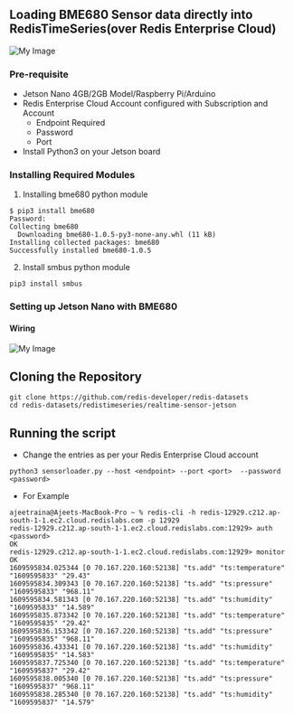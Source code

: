 ## Loading BME680 Sensor data directly into RedisTimeSeries(over Redis Enterprise Cloud)

![My Image](https://github.com/redis-developer/redis-datasets/blob/master/redistimeseries/realtime-sensor-jetson/Screenshot%202021-01-04%20at%2011.29.15%20PM.png)

### Pre-requisite

- Jetson Nano 4GB/2GB Model/Raspberry Pi/Arduino
- Redis Enterprise Cloud Account configured with Subscription and Account
   - Endpoint Required
   - Password
   - Port
- Install Python3 on your Jetson board
   
   
### Installing Required Modules

1. Installing bme680 python module


```
$ pip3 install bme680
Password:
Collecting bme680
  Downloading bme680-1.0.5-py3-none-any.whl (11 kB)
Installing collected packages: bme680
Successfully installed bme680-1.0.5
```

2. Install smbus python module 

```
pip3 install smbus
```

### Setting up Jetson Nano with BME680

 
#### Wiring

![My Image](https://github.com/redis-developer/redis-datasets/blob/master/redistimeseries/realtime-sensor-jetson/Screenshot%202021-01-05%20at%208.47.38%20AM.png)

## Cloning the Repository

```
git clone https://github.com/redis-developer/redis-datasets
cd redis-datasets/redistimeseries/realtime-sensor-jetson
```


## Running the script

- Change the entries as per your Redis Enterprise Cloud account 

```
python3 sensorloader.py --host <endpoint> --port <port>  --password <password> 
```

- For Example

```
ajeetraina@Ajeets-MacBook-Pro ~ % redis-cli -h redis-12929.c212.ap-south-1-1.ec2.cloud.redislabs.com -p 12929
redis-12929.c212.ap-south-1-1.ec2.cloud.redislabs.com:12929> auth <password>
OK
redis-12929.c212.ap-south-1-1.ec2.cloud.redislabs.com:12929> monitor
OK
1609595834.025344 [0 70.167.220.160:52138] "ts.add" "ts:temperature" "1609595833" "29.43"
1609595834.309343 [0 70.167.220.160:52138] "ts.add" "ts:pressure" "1609595833" "968.11"
1609595834.581343 [0 70.167.220.160:52138] "ts.add" "ts:humidity" "1609595833" "14.589"
1609595835.873342 [0 70.167.220.160:52138] "ts.add" "ts:temperature" "1609595835" "29.42"
1609595836.153342 [0 70.167.220.160:52138] "ts.add" "ts:pressure" "1609595835" "968.11"
1609595836.433341 [0 70.167.220.160:52138] "ts.add" "ts:humidity" "1609595835" "14.583"
1609595837.725340 [0 70.167.220.160:52138] "ts.add" "ts:temperature" "1609595837" "29.42"
1609595838.005340 [0 70.167.220.160:52138] "ts.add" "ts:pressure" "1609595837" "968.11"
1609595838.285340 [0 70.167.220.160:52138] "ts.add" "ts:humidity" "1609595837" "14.579"
```

